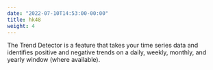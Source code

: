 ```yaml
---
date: "2022-07-10T14:53:00-00:00"
title: hk48
weight: 4
---
```


The Trend Detector is a feature that takes your time series data and identifies positive and negative trends on a daily, weekly, monthly, and yearly window  (where available). 

